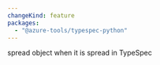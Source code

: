 ```yaml
---
changeKind: feature
packages:
  - "@azure-tools/typespec-python"
---
```


spread object when it is spread in TypeSpec
